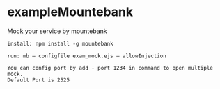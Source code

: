 # exampleMountebank
Mock your service by mountebank

```
install: npm install -g mountebank
```

```
run: mb — configfile exam_mock.ejs — allowInjection
```

```
You can config port by add - port 1234 in command to open multiple mock.
Default Port is 2525
```
